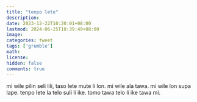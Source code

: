 ```yaml
---
title: "tenpo lete"
description: 
date: 2023-12-22T10:20:01+08:00
lastmod: 2024-06-25T18:39:49+08:00
image: 
categories: tweet
tags: ['grumble']
math: 
license: 
hidden: false
comments: true
---
```


mi wile pilin seli lili, taso lete mute li lon. mi wile ala tawa. mi wile lon supa lape. tenpo lete la telo suli li ike. tomo tawa telo li ike tawa mi. 




